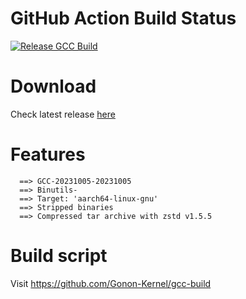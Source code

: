 # GitHub Action Build Status
[![Release GCC Build](https://github.com/Gonon-Kernel/gcc-build/actions/workflows/unstable-build.yml/badge.svg?branch=main)](https://github.com/Gonon-Kernel/gcc-build/actions/workflows/unstable-build.yml)

# Download
Check latest release [here](https://github.com/Gonon-Kernel/gonon-gcc/releases/latest)

# Features
```
  ==> GCC-20231005-20231005
  ==> Binutils-
  ==> Target: 'aarch64-linux-gnu'
  ==> Stripped binaries
  ==> Compressed tar archive with zstd v1.5.5
```

# Build script
Visit https://github.com/Gonon-Kernel/gcc-build
